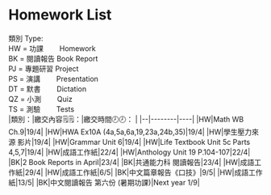 # Homework List
類別 Type:
<br/>HW = 功課　　 Homework
<br/>BK = 閱讀報告 Book Report
<br/>PJ = 專題研習 Project
<br/>PS = 演講　　 Presentation
<br/>DT = 默書　　 Dictation
<br/>QZ = 小測　　 Quiz
<br/>TS = 測驗　　 Tests
<br/>
|類別：|繳交內容🗒️🗒️：|繳交時間🕗🕗： |
|--|--------|----|
|HW|Math WB Ch.9|19/4|
|HW|HWA Ex10A (4a,5a,6a,19,23a,24b,35)|19/4|
|HW|學生壓力來源 影片|19/4|
|HW|Grammar Unit 6|19/4|
|HW|Life Textbook Unit 5c Parts 4,5,7|19/4|
|HW|成語工作紙|22/4|
|HW|Anthology Unit 19 P.104-107|22/4|
|BK|2 Book Reports in April|23/4|
|BK|共通能力科 閱讀報告|23/4|
|HW|成語工作紙|29/4|
|HW|成語工作紙|6/5|
|BK|中文篇章報告《口技》|9/5|
|HW|成語工作紙|13/5|
|BK|中文閱讀報告 第六份 (暑期功課)|Next year 1/9|